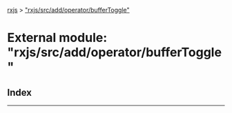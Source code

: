 [rxjs](../README.md) > ["rxjs/src/add/operator/bufferToggle"](../modules/_rxjs_src_add_operator_buffertoggle_.md)

# External module: "rxjs/src/add/operator/bufferToggle"

## Index

---

